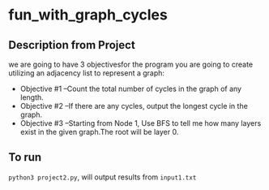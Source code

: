 # fun_with_graph_cycles

## Description from Project
we are going to have 3 objectivesfor the program you are going to create utilizing an adjacency list to represent a graph:
- Objective #1 –Count the total number of cycles in the graph of any length.
- Objective #2 –If there are any cycles, output the longest cycle in the graph.
- Objective #3 –Starting from Node 1, Use BFS to tell me how many layers exist in the given graph.The root will be layer 0.

## To run
`python3 project2.py`, will output results from `input1.txt`
